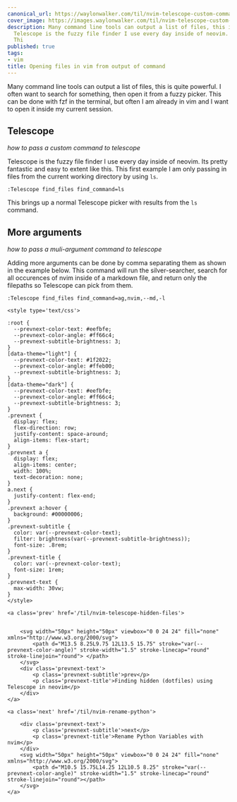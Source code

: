 ```yaml
---
canonical_url: https://waylonwalker.com/til/nvim-telescope-custom-command/
cover_image: https://images.waylonwalker.com/til/nvim-telescope-custom-command.png
description: Many command line tools can output a list of files, this is quite powerful.
  Telescope is the fuzzy file finder I use every day inside of neovim.  Its pretty
  Thi
published: true
tags:
- vim
title: Opening files in vim from output of command
---
```


Many command line tools can output a list of files, this is quite powerful. I often want to search for something, then open it from a fuzzy picker.  This can be done with fzf in the terminal, but often I am already in vim and I want to open it inside my current session.

## Telescope
_how to pass a custom command to telescope_

Telescope is the fuzzy file finder I use every day inside of neovim.  Its pretty fantastic and easy to extent like this.  This first example I am only passing in files from the current working directory by using `ls`.

``` vim
:Telescope find_files find_command=ls
```

This brings up a normal Telescope picker with results from the `ls` command.

## More arguments
_how to pass a muli-argument command to telescope_

Adding more arguments can be done by comma separating them as shown in the example below.  This command will run the silver-searcher, search for all occurences of nvim inside of a markdown file, and return only the filepaths so Telescope can pick from them.

```vim
:Telescope find_files find_command=ag,nvim,--md,-l
```
<div class='prevnext'>

    <style type='text/css'>

    :root {
      --prevnext-color-text: #eefbfe;
      --prevnext-color-angle: #ff66c4;
      --prevnext-subtitle-brightness: 3;
    }
    [data-theme="light"] {
      --prevnext-color-text: #1f2022;
      --prevnext-color-angle: #ffeb00;
      --prevnext-subtitle-brightness: 3;
    }
    [data-theme="dark"] {
      --prevnext-color-text: #eefbfe;
      --prevnext-color-angle: #ff66c4;
      --prevnext-subtitle-brightness: 3;
    }
    .prevnext {
      display: flex;
      flex-direction: row;
      justify-content: space-around;
      align-items: flex-start;
    }
    .prevnext a {
      display: flex;
      align-items: center;
      width: 100%;
      text-decoration: none;
    }
    a.next {
      justify-content: flex-end;
    }
    .prevnext a:hover {
      background: #00000006;
    }
    .prevnext-subtitle {
      color: var(--prevnext-color-text);
      filter: brightness(var(--prevnext-subtitle-brightness));
      font-size: .8rem;
    }
    .prevnext-title {
      color: var(--prevnext-color-text);
      font-size: 1rem;
    }
    .prevnext-text {
      max-width: 30vw;
    }
    </style>
    
    <a class='prev' href='/til/nvim-telescope-hidden-files'>
    

        <svg width="50px" height="50px" viewbox="0 0 24 24" fill="none" xmlns="http://www.w3.org/2000/svg">
            <path d="M13.5 8.25L9.75 12L13.5 15.75" stroke="var(--prevnext-color-angle)" stroke-width="1.5" stroke-linecap="round" stroke-linejoin="round"> </path>
        </svg>
        <div class='prevnext-text'>
            <p class='prevnext-subtitle'>prev</p>
            <p class='prevnext-title'>Finding hidden (dotfiles) using Telescope in neovim</p>
        </div>
    </a>
    
    <a class='next' href='/til/nvim-rename-python'>
    
        <div class='prevnext-text'>
            <p class='prevnext-subtitle'>next</p>
            <p class='prevnext-title'>Rename Python Variables with nvim</p>
        </div>
        <svg width="50px" height="50px" viewbox="0 0 24 24" fill="none" xmlns="http://www.w3.org/2000/svg">
            <path d="M10.5 15.75L14.25 12L10.5 8.25" stroke="var(--prevnext-color-angle)" stroke-width="1.5" stroke-linecap="round" stroke-linejoin="round"></path>
        </svg>
    </a>
  </div>